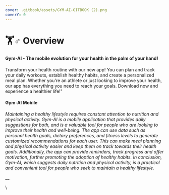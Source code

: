 ```yaml
---
cover: .gitbook/assets/GYM-AI-GITBOOK (2).png
coverY: 0
---
```


# 🏋♂ Overview

#### Gym-AI - The mobile evolution for your health in the palm of your hand!

Transform your health routine with our new app! You can plan and track your daily workouts, establish healthy habits, and create a personalized meal plan. Whether you're an athlete or just looking to improve your health, our app has everything you need to reach your goals. Download now and experience a healthier life!"

#### Gym-AI Mobile

_Maintaining a healthy lifestyle requires constant attention to nutrition and physical activity. Gym-AI is a mobile application that provides daily suggestions for both, and is a valuable tool for people who are looking to improve their health and well-being. The app can use data such as personal health goals, dietary preferences, and fitness levels to generate customized recommendations for each user. This can make meal planning and physical activity easier and keep them on track towards their health goals. Additionally, the app can provide reminders, track progress and offer motivation, further promoting the adoption of healthy habits. In conclusion, Gym-AI, which suggests daily nutrition and physical activity, is a practical and convenient tool for people who seek to maintain a healthy lifestyle._

__

\

